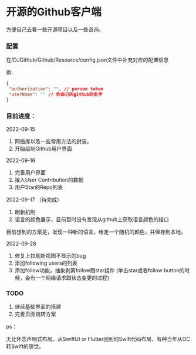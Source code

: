 # 开源的Github客户端

方便自己去看一些开源项目以及一些咨询。

### 配置

在/DJGithub/Github/Resource/config.json文件中补充对应的配置信息

例:

```json
{
 "authorization": "", // person token
 "userName": "" // 你自己的github的名字
}
```



### 目前进度：

2022-09-15

1. 网络库以及一些常用方法的封装。
2. 开始绘制Github用户界面

2022-09-16

1. 完善用户界面
2. 接入User Contribution的数据
3. 用户Star的Repo列表

2022-09-17 （待完成）

1. 刷新机制
2. 语言的颜色展示，目前暂时没有发现从github上获取语言颜色的接口

​	目前想到的方案是，发现一种新的语言，给定一个随机的颜色，并保存到本地。

2022-09-28

1. 修复上拉刷新视图不显示的bug
2. 添加following users的列表
3. 添加follow功能，抽象剥离follow跟star组件 (单击star或者follow button的时候，会有一个网络请求跟状态变更的过程)

### TODO

1. 继续基础界面的搭建
2. 完善页面跳转方案

ps：

无比怀念声明式布局。从SwiftUI or Flutter回到纯Swift代码布局，有种当年从OC转Swift的感觉。